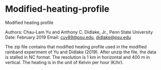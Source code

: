 # Modified-heating-profile
Modified heating profile

Authors: Chau-Lam Yu and Anthony C. Didlake, Jr., Penn State University
Date: February 2019 Email: cuy89@psu.edu, didlake@psu.edu

   The zip file contains that modified heating profile used in the modified rainband experiment of Yu and Didlake (2019). After unzip the file, the data is stalled in NC format. The resolution is 1 km in horizontal and 400 m in vertical. The heating is in the unit of Kelvin per hour (K/hr). 
